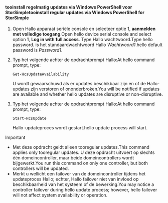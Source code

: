 <!--author=SharS last changed: 11/18/16-->

#### <a name="tooinstall-regular-updates-via-windows-powershell-for-storsimple"></a><span data-ttu-id="faf14-101">tooinstall regelmatig updates via Windows PowerShell voor StorSimple</span><span class="sxs-lookup"><span data-stu-id="faf14-101">tooinstall regular updates via Windows PowerShell for StorSimple</span></span>
1. <span data-ttu-id="faf14-102">Open Hallo apparaat seriële console en selecteer optie 1, **aanmelden met volledige toegang**.</span><span class="sxs-lookup"><span data-stu-id="faf14-102">Open hello device serial console and select option 1, **Log in with full access**.</span></span> <span data-ttu-id="faf14-103">Type Hallo wachtwoord.</span><span class="sxs-lookup"><span data-stu-id="faf14-103">Type hello password.</span></span> <span data-ttu-id="faf14-104">is het standaardwachtwoord Hallo *Wachtwoord1*.</span><span class="sxs-lookup"><span data-stu-id="faf14-104">hello default password is *Password1*.</span></span> 
2. <span data-ttu-id="faf14-105">Typ het volgende achter de opdrachtprompt Hallo:</span><span class="sxs-lookup"><span data-stu-id="faf14-105">At hello command prompt, type:</span></span>
   
     `Get-HcsUpdateAvailability`
   
    <span data-ttu-id="faf14-106">U wordt gewaarschuwd als er updates beschikbaar zijn en of de Hallo-updates zijn verstoren of ononderbroken.</span><span class="sxs-lookup"><span data-stu-id="faf14-106">You will be notified if updates are available and whether hello updates are disruptive or non-disruptive.</span></span>
3. <span data-ttu-id="faf14-107">Typ het volgende achter de opdrachtprompt Hallo:</span><span class="sxs-lookup"><span data-stu-id="faf14-107">At hello command prompt, type:</span></span>
   
     `Start-HcsUpdate`
   
    <span data-ttu-id="faf14-108">Hallo-updateproces wordt gestart.</span><span class="sxs-lookup"><span data-stu-id="faf14-108">hello update process will start.</span></span>

> [!IMPORTANT]
> * <span data-ttu-id="faf14-109">Met deze opdracht geldt alleen tooregular updates.</span><span class="sxs-lookup"><span data-stu-id="faf14-109">This command applies only tooregular updates.</span></span> <span data-ttu-id="faf14-110">U deze opdracht uitvoert op slechts één domeincontroller, maar beide domeincontrollers wordt bijgewerkt.</span><span class="sxs-lookup"><span data-stu-id="faf14-110">You run this command on only one controller, but both controllers will be updated.</span></span> 
> * <span data-ttu-id="faf14-111">Merkt u wellicht een failover van de domeincontroller tijdens het updateproces Hallo; echter, Hallo failover niet van invloed op beschikbaarheid van het systeem of de bewerking.</span><span class="sxs-lookup"><span data-stu-id="faf14-111">You may notice a controller failover during hello update process; however, hello failover will not affect system availability or operation.</span></span>
> 
> 

